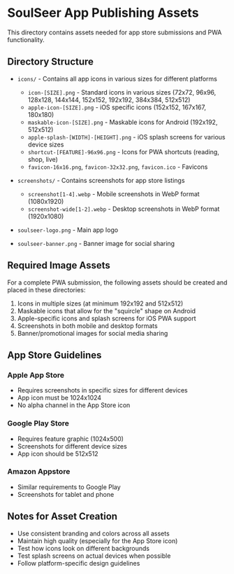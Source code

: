 # SoulSeer App Publishing Assets

This directory contains assets needed for app store submissions and PWA functionality.

## Directory Structure

- `icons/` - Contains all app icons in various sizes for different platforms
  - `icon-[SIZE].png` - Standard icons in various sizes (72x72, 96x96, 128x128, 144x144, 152x152, 192x192, 384x384, 512x512)
  - `apple-icon-[SIZE].png` - iOS specific icons (152x152, 167x167, 180x180)
  - `maskable-icon-[SIZE].png` - Maskable icons for Android (192x192, 512x512)
  - `apple-splash-[WIDTH]-[HEIGHT].png` - iOS splash screens for various device sizes
  - `shortcut-[FEATURE]-96x96.png` - Icons for PWA shortcuts (reading, shop, live)
  - `favicon-16x16.png`, `favicon-32x32.png`, `favicon.ico` - Favicons

- `screenshots/` - Contains screenshots for app store listings
  - `screenshot[1-4].webp` - Mobile screenshots in WebP format (1080x1920)
  - `screenshot-wide[1-2].webp` - Desktop screenshots in WebP format (1920x1080)

- `soulseer-logo.png` - Main app logo
- `soulseer-banner.png` - Banner image for social sharing

## Required Image Assets

For a complete PWA submission, the following assets should be created and placed in these directories:

1. Icons in multiple sizes (at minimum 192x192 and 512x512)
2. Maskable icons that allow for the "squircle" shape on Android
3. Apple-specific icons and splash screens for iOS PWA support
4. Screenshots in both mobile and desktop formats
5. Banner/promotional images for social media sharing

## App Store Guidelines

### Apple App Store
- Requires screenshots in specific sizes for different devices
- App icon must be 1024x1024
- No alpha channel in the App Store icon

### Google Play Store
- Requires feature graphic (1024x500)
- Screenshots for different device sizes
- App icon should be 512x512

### Amazon Appstore
- Similar requirements to Google Play
- Screenshots for tablet and phone

## Notes for Asset Creation

- Use consistent branding and colors across all assets
- Maintain high quality (especially for the App Store icon)
- Test how icons look on different backgrounds
- Test splash screens on actual devices when possible
- Follow platform-specific design guidelines